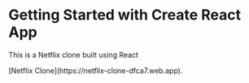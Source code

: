 # Getting Started with Create React App
<p> 
    This is a Netflix clone built using React 
</p>
[Netflix Clone](https://netflix-clone-dfca7.web.app).

